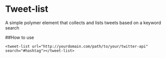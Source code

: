 Tweet-list
==========

A simple polymer element that collects and lists tweets based on a keyword search

##How to use

```
<tweet-list url="http://yourdomain.com/path/to/your/twitter-api" search="#hashtag"></tweet-list>
```




